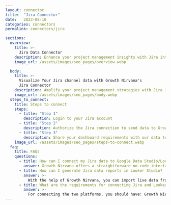 ```yaml
---
layout: connector
title:  "Jira Connector"
date:   2023-08-10
categories: connectors
permalink: connectors/jira

sections:
  overview:
    title: >-
      Jira Data Connector
    description: Enhance your project management insights with Jira integration. Seamlessly merge project data from Jira with Looker Studio's analytical capabilities, unlocking insights that shape development strategies, task performance, and operational excellence.
    image_url: /assets/images/seo_pages/overview.webp

  body:
    title: >-
      Visualize Your Jira channel data with Growth Nirvana's
      Jira Connector
    description: Amplify your project management strategies with Jira insights integrated into Looker Studio.
    image_url: /assets/images/seo_pages/body.webp
  steps_to_connect:
    title: Steps to connect
    steps:
      - title: "Step 1"
        description: Login to your Jira account
      - title: "Step 2"
        description: Authorize the Jira connection to send data to Growth Nirvana
      - title: "Step 3"
        description: Share your dashboard requirements with our data team. We will build the report for you.
    image_url: /assets/images/seo_pages/steps-to-connect.webp
  faq:
    title: FAQs
    questions:
      - title: How can I connect my Jira data to Google Data Studio/Looker Studio?
        answer: Growth Nirvana offers a straightforward no-code interface to connect to Jira data sources.
      - title: How can I generate Jira data reports in Looker Studio?
        answer: >-
          With the help of Growth Nirvana, you can import live data from Jira into Looker Studio. These data can be viewed in charts, tables, and dashboards to generate branded reports that can be shared instantly.
      - title: What are the requirements for connecting Jira and Looker Studio?
        answer: >-
          For connecting the two platforms, you should have: Growth Nirvana Account and Jira Ads Account
---
```


